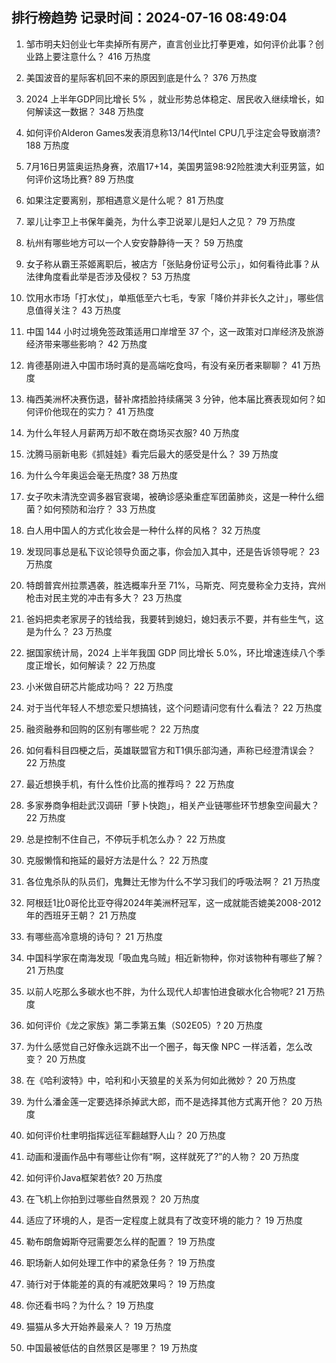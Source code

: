 
## 排行榜趋势 记录时间：2024-07-16 08:49:04
  
  1. 邹市明夫妇创业七年卖掉所有房产，直言创业比打拳更难，如何评价此事？创业路上要注意什么？ 416 万热度
    
  2. 美国波音的星际客机回不来的原因到底是什么？ 376 万热度
    
  3. 2024 上半年GDP同比增长 5% ，就业形势总体稳定、居民收入继续增长，如何解读这一数据？ 348 万热度
    
  4. 如何评价Alderon Games发表消息称13/14代Intel CPU几乎注定会导致崩溃? 188 万热度
    
  5. 7月16日男篮奥运热身赛，浓眉17+14，美国男篮98:92险胜澳大利亚男篮，如何评价这场比赛? 89 万热度
    
  6. 如果注定要离别，那相遇意义是什么呢？ 81 万热度
    
  7. 翠儿让李卫上书保年羹尧，为什么李卫说翠儿是妇人之见？ 79 万热度
    
  8. 杭州有哪些地方可以一个人安安静静待一天？ 59 万热度
    
  9. 女子称从霸王茶姬离职后，被店方「张贴身份证号公示」，如何看待此事？从法律角度看此举是否涉及侵权？ 53 万热度
    
  10. 饮用水市场「打水仗」，单瓶低至六七毛，专家「降价并非长久之计」，哪些信息值得关注？ 43 万热度
    
  11. 中国 144 小时过境免签政策适用口岸增至 37 个，这一政策对口岸经济及旅游经济带来哪些影响？ 42 万热度
    
  12. 肯德基刚进入中国市场时真的是高端吃食吗，有没有亲历者来聊聊？ 41 万热度
    
  13. 梅西美洲杯决赛伤退，替补席捂脸持续痛哭 3 分钟，他本届比赛表现如何？如何评价他现在的实力？ 41 万热度
    
  14. 为什么年轻人月薪两万却不敢在商场买衣服? 40 万热度
    
  15. 沈腾马丽新电影《抓娃娃》看完后最大的感受是什么？ 39 万热度
    
  16. 为什么今年奥运会毫无热度? 38 万热度
    
  17. 女子吹未清洗空调多器官衰竭，被确诊感染重症军团菌肺炎，这是一种什么细菌？如何预防和治疗？ 33 万热度
    
  18. 白人用中国人的方式化妆会是一种什么样的风格？ 32 万热度
    
  19. 发现同事总是私下议论领导负面之事，你会加入其中，还是告诉领导呢？ 23 万热度
    
  20. 特朗普宾州拉票遇袭，胜选概率升至 71%，马斯克、阿克曼称全力支持，宾州枪击对民主党的冲击有多大？ 23 万热度
    
  21. 爸妈把卖老家房子的钱给我，我要转到媳妇，媳妇表示不要，并有些生气，这是为什么？ 23 万热度
    
  22. 据国家统计局，2024 上半年我国 GDP 同比增长 5.0%，环比增速连续八个季度正增长，如何解读？ 22 万热度
    
  23. 小米做自研芯片能成功吗？ 22 万热度
    
  24. 对于当代年轻人不想恋爱只想搞钱，这个问题请问您有什么看法？ 22 万热度
    
  25. 融资融券和回购的区别有哪些呢？ 22 万热度
    
  26. 如何看科目四梗之后，英雄联盟官方和T1俱乐部沟通，声称已经澄清误会？ 22 万热度
    
  27. 最近想换手机，有什么性价比高的推荐吗？ 22 万热度
    
  28. 多家券商争相赴武汉调研「萝卜快跑」，相关产业链哪些环节想象空间最大？ 22 万热度
    
  29. 总是控制不住自己，不停玩手机怎么办？ 22 万热度
    
  30. 克服懒惰和拖延的最好方法是什么？ 22 万热度
    
  31. 各位鬼杀队的队员们，鬼舞辻无惨为什么不学习我们的呼吸法啊？ 21 万热度
    
  32. 阿根廷1比0哥伦比亚夺得2024年美洲杯冠军，这一成就能否媲美2008-2012年的西班牙王朝？ 21 万热度
    
  33. 有哪些高冷意境的诗句？ 21 万热度
    
  34. 中国科学家在南海发现「吸血鬼乌贼」相近新物种，你对该物种有哪些了解？ 21 万热度
    
  35. 以前人吃那么多碳水也不胖，为什么现代人却害怕进食碳水化合物呢? 21 万热度
    
  36. 如何评价《龙之家族》第二季第五集（S02E05）? 20 万热度
    
  37. 为什么感觉自己好像永远跳不出一个圈子，每天像 NPC 一样活着，怎么改变？ 20 万热度
    
  38. 在《哈利波特》中，哈利和小天狼星的关系为何如此微妙？ 20 万热度
    
  39. 为什么潘金莲一定要选择杀掉武大郎，而不是选择其他方式离开他？ 20 万热度
    
  40. 如何评价杜聿明指挥远征军翻越野人山？ 20 万热度
    
  41. 动画和漫画作品中有哪些让你有“啊，这样就死了?”的人物？ 20 万热度
    
  42. 如何评价Java框架若依? 20 万热度
    
  43. 在飞机上你拍到过哪些自然景观？ 20 万热度
    
  44. 适应了环境的人，是否一定程度上就具有了改变环境的能力？ 19 万热度
    
  45. 勒布朗詹姆斯夺冠需要怎么样的配置？ 19 万热度
    
  46. 职场新人如何处理工作中的紧急任务？ 19 万热度
    
  47. 骑行对于体能差的真的有减肥效果吗？ 19 万热度
    
  48. 你还看书吗？为什么？ 19 万热度
    
  49. 猫猫从多大开始养最亲人？ 19 万热度
    
  50. 中国最被低估的自然景区是哪里？ 19 万热度
    